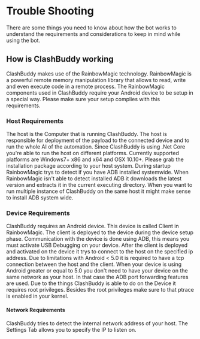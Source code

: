# Trouble Shooting

There are some things you need to know about how the bot works to understand the requirements and considerations to keep in mind while using the bot.

## How is ClashBuddy working

ClashBuddy makes use of the RainbowMagic technology. RainbowMagic is a powerful remote memory manipulation library that allows to read, write and even execute code in a remote process.
The RainbowMagic components used in ClashBuddy require your Android device to be setup in a special way. Please make sure your setup complies with this requirements.

### Host Requirements

The host is the Computer that is running ClashBuddy. The host is responsible for deployment of the payload to the connected device and to run the whole AI of the automation.
Since ClashBuddy is using .Net Core you're able to run the host on different platforms.
Currently supported platforms are Windows7+ x86 and x64 and OSX 10.10+. Please grab the installation package according to your host system.
During startup RainbowMagic trys to detect if you have ADB installed systemwide. When RainbowMagic isn't able to detect installed ADB it downloads the latest version and extracts it in the current executing directory.
When you want to run multiple instance of ClashBuddy on the same host it might make sense to install ADB system wide.

### Device Requirements

ClashBuddy requires an Android device. This device is called Client in RainbowMagic. The client is deployed to the device during the device setup phase. Communication with the device is done using ADB, this means you must activate USB Debugging on your device.
After the client is deployed and activated on the device it trys to connect to the host on the specified ip address. Due to limitations with Android < 5.0 it is required to have a tcp connection between the host and the client.
When your device is using Android greater or equal to 5.0 you don't need to have your device on the same network as your host. In that case the ADB port forwarding features are used.
Due to the things ClashBuddy is able to do on the Device it requires root privileges. Besides the root privileges make sure to that ptrace is enabled in your kernel.

#### Network Requirements

ClashBuddy tries to detect the internal network address of your host. The Settings Tab allows you to specify the IP to listen on.